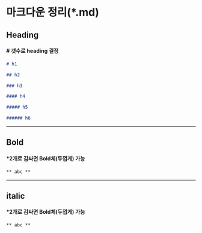 # 마크다운 정리(\*.md)

## Heading

#### **#** 갯수로 heading 결정

```md
# h1

## h2

### h3

#### h4

##### h5

###### h6
```

---

## Bold

#### \*2개로 감싸면 Bold체(두껍게) 가능

```md
** abc **
```

---

## italic

#### \*2개로 감싸면 Bold체(두껍게) 가능

```md
** abc **
```
